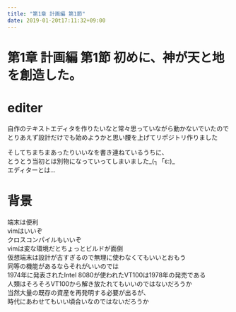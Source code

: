```yaml
---
title: "第1章 計画編 第1節"
date: 2019-01-20t17:11:32+09:00
---
```


# 第1章 計画編 第1節 初めに、神が天と地を創造した。
# editer
自作のテキストエディタを作りたいなと常々思っていながら動かないでいたので  
とりあえず設計だけでも始めようかと思い腰を上げてリポジトリ作りました  

そしてちまちまあったりいいなを書き連ねているうちに、  
とうとう当初とは別物になっていってしまいました_(┐「ε:)_  
エディターとは...  

# 背景
端末は便利  
vimはいいぞ  
クロスコンパイルもいいぞ  
vimは変な環境だとちょっとビルドが面倒  
仮想端末は設計が古すぎるので無理に使わなくてもいいとおもう  
同等の機能があるならそれがいいのでは  
1974年に発表されたIntel 8080が使われたVT100は1978年の発売である  
人類はそろそろVT100から解き放たれてもいいのではないだろうか  
当然大量の既存の資産を再発明する必要が出るが、  
時代にあわせてもいい頃合いなのではないだろうか  
